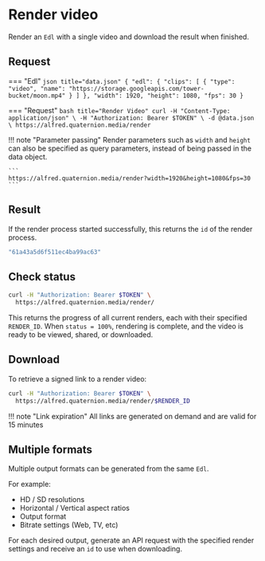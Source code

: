 # Render video
Render an `Edl` with a single video and download the result when finished.

## Request
=== "Edl"
    ``` json title="data.json"
    {
      "edl": {
        "clips": [
          {
            "type": "video",
            "name": "https://storage.googleapis.com/tower-bucket/moon.mp4"
          }
        ]
      },
      "width": 1920,
      "height": 1080,
      "fps": 30
    }
    ```

=== "Request"
    ``` bash title="Render Video"
    curl -H "Content-Type: application/json" \
      -H "Authorization: Bearer $TOKEN" \
      -d @data.json \
      https://alfred.quaternion.media/render
    ```

!!! note "Parameter passing"
    Render parameters such as `width` and `height` can also be specified as query parameters, instead of being passed in the data object.
    
    ```
    https://alfred.quaternion.media/render?width=1920&height=1080&fps=30
    ```

## Result
If the render process started successfully, this returns the `id` of the render process.
``` bash title="RenderId"
"61a43a5d6f511ec4ba99ac63"
```
## Check status
``` bash title="Render Video"
curl -H "Authorization: Bearer $TOKEN" \
  https://alfred.quaternion.media/render/
```
This returns the progress of all current renders, each with their specified `RENDER_ID`. When `status = 100%`, rendering is complete, and the video is ready to be viewed, shared, or downloaded.

## Download
To retrieve a signed link to a render video:
``` bash title="Get signed render link"
curl -H "Authorization: Bearer $TOKEN" \
  https://alfred.quaternion.media/render/$RENDER_ID
```

!!! note "Link expiration"
    All links are generated on demand and are valid for 15 minutes

## Multiple formats
Multiple output formats can be generated from the same `Edl`. 

For example:

- HD / SD resolutions
- Horizontal / Vertical aspect ratios
- Output format
- Bitrate settings (Web, TV, etc)

For each desired output, generate an API request with the specified render settings and receive an `id` to use when downloading.
